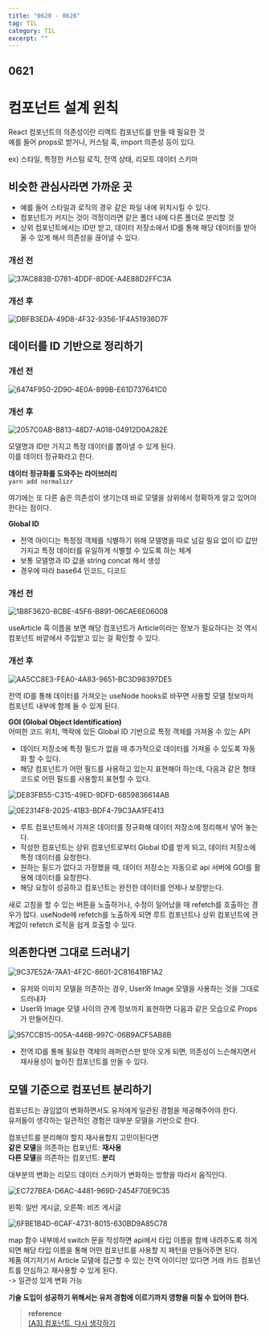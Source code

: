 ```yaml
---
title: "0620 - 0626"
tag: TIL
category: TIL
excerpt: ""
---
```


## 0621

# 컴포넌트 설계 윈칙
React 컴포넌트의 의존성이란 리액트 컴포넌트를 만들 때 필요한 것  
예를 들어 props로 받거나, 커스텀 훅, import 의존성 등이 있다.

ex) 스타일, 특정한 커스텀 로직, 전역 상태, 리모트 데이터 스키마


## 비슷한 관심사라면 가까운 곳
* 예를 들어 스타일과 로직의 경우 같은 파일 내에 위치시킬 수 있다.
* 컴포넌트가 커지는 것이 걱정이라면 같은 폴더 내에 다른 폴더로 분리할 것
* 상위 컴포넌트에서는 ID만 받고, 데이터 저장소에서 ID를 통해 해당 데이터를 받아올 수 있게 해서 의존성을 끊어낼 수 있다.


### 개선 전
![37AC883B-D781-4DDF-8D0E-A4E88D2FFC3A](https://user-images.githubusercontent.com/61184798/175270923-9f25eb7a-6c04-49d1-b08d-52c4867668bd.png)

### 개선 후
![DBFB3EDA-49D8-4F32-9356-1F4A51936D7F](https://user-images.githubusercontent.com/61184798/175270935-0ae627cf-cdf1-4c38-996e-7cda5503a615.png)



## 데이터를 ID 기반으로 정리하기
### 개선 전
![6474F950-2D90-4E0A-899B-E61D737641C0](https://user-images.githubusercontent.com/61184798/175270943-479f8fb6-adda-46cd-9380-f1fa6c4dd2ff.png)


### 개선 후
![2057C0AB-B813-48D7-A018-04912D0A282E](https://user-images.githubusercontent.com/61184798/175270946-8481e3fc-b7e7-4822-9653-4b1634101cbd.png)

모델명과 ID만 가지고 특정 데이터를 뽑아낼 수 있게 된다.  
이를 데이터 정규화라고 한다.

**데이터 정규화를 도와주는 라이브러리**  
`yarn add normalizr`

여기에는 또 다른 숨은 의존성이 생기는데 바로 모델을 상위에서 정확하게 알고 있어야 한다는 점이다.  

**Global ID**
* 전역 아이디는 특정정 객체를 식별하기 위해 모델명을 따로 넘길 필요 없이 ID 값만 가지고 특정 데이터를 유일하게 식별할 수 있도록 하는 체계
* 보통 모델명과 ID 값을 string concat 해서 생성
* 경우에 따라 base64 인코드, 디코드

### 개선 전
![1B8F3620-8CBE-45F6-B891-06CAE6E06008](https://user-images.githubusercontent.com/61184798/175270965-bbb0ef75-42ef-4b72-95ca-756a383fc3ef.png)

useArticle 훅 이름을 보면 해당 컴포넌트가 Article이라는 정보가 필요하다는 것 역시 컴포넌트 바깥에서 주입받고 있는 걸 확인할 수 있다.

### 개선 후
![AA5CC8E3-FEA0-4A83-9651-BC3D98397DE5](https://user-images.githubusercontent.com/61184798/175270971-1522cbbe-ae0b-4969-a627-e9d21164eeb2.png)

전역 ID를 통해 데이터를 가져오는 useNode hooks로 바꾸면 사용할 모델 정보마저 컴포넌트 내부에 함께 둘 수 있게 된다.


**GOI (Global Object Identification)**  
어떠한 코드 위치, 맥락에 있든 Global ID 기반으로 특정 객체를 가져올 수 있는 API  

* 데이터 저장소에 특정 필드가 없을 때 추가적으로 데이터를 가져올 수 있도록 자동화 할 수 있다.
* 해당 컴포넌트가 어떤 필드를 사용하고 있는지 표현해야 하는데, 다음과 같은 형태 코드로 어떤 필드를 사용할지 표현할 수 있다.

![DE83FB55-C315-49ED-9DFD-6859836614AB](https://user-images.githubusercontent.com/61184798/175270985-48b3a0f3-06e4-43da-b084-77cfbe309066.png)

![0E2314F8-2025-41B3-BDF4-79C3AA1FE413](https://user-images.githubusercontent.com/61184798/175270991-fe5c7be0-5337-413b-9a44-15b260db4142.png)
* 루트 컴포넌트에서 가져온 데이터를 정규화해 데이터 저장소에 정리해서 넣어 놓는다.
* 작성한 컴포넌트는 상위 컴포넌트로부터 Global ID를 받게 되고, 데이터 저장소에 특정 데이터를 요청한다.
* 원하는 필드가 없다고 가정했을 때, 데이터 저장소는 자동으로 api 서버에 GOI를 활용해 데이터를 요청한다.
* 해당 요청이 성공하고 컴포넌트는 완전한 데이터를 언제나 보장받는다.

새로 고침을 할 수 있는 버튼을 노출하거나, 수정이 일어났을 때 refetch를 호출하는 경우가 많다. useNode에 refetch를 노출하게 되면 루트 컴포넌트나 상위 컴포넌트에 관계없이 refetch 로직을 쉽게 호출할 수 있다.


## 의존한다면 그대로 드러내기 
![9C37E52A-7AA1-4F2C-8601-2C81641BF1A2](https://user-images.githubusercontent.com/61184798/175271001-e9b1be16-d5e5-4a21-9b52-acb4d6b9180c.png)
* 유저와 이미지 모델을 의존하는 경우, User와 Image 모델을 사용하는 것을 그대로 드러내자
* User와 Image 모델 사이의 관계 정보까지 표현하면 다음과 같은 모습으로 Props가 만들어진다.

![957CCB15-005A-446B-997C-06B9ACF5AB8B](https://user-images.githubusercontent.com/61184798/175271009-8f6c683f-ba89-4ed0-88a4-eeb59306b6e3.png)
* 전역 ID를 통해 필요한 객체의 래퍼런스만 받아 오게 되면, 의존성이 느슨해지면서 재사용성이 높아진 컴포넌트를 만들 수 있다.



## 모델 기준으로 컴포넌트 분리하기
컴포넌트는 끊임없이 변화하면서도 유저에게 일관된 경험을 제공해주어야 한다.  
유저들이 생각하는 일관적인 경험은 대부분 모델을 기반으로 한다.  

컴포넌트를 분리해야 할지 재사용할지 고민이된다면  
**같은 모델**을 의존하는 컴포넌트: **재사용**  
**다른 모델**을 의존하는 컴포넌트: **분리**

대부분의 변화는 리모드 데이터 스키마가 변화하는 방향을 따라서 움직인다.  

![EC727BEA-D6AC-4481-969D-2454F70E9C35](https://user-images.githubusercontent.com/61184798/175271019-b501c06a-3eb0-4846-99dc-e1c6d914c7af.png)

왼쪽: 일반 게시글,     오른쪽: 비즈 게시글

![6FBE1B4D-6CAF-4731-8015-630BD9A85C78](https://user-images.githubusercontent.com/61184798/175271027-62dc47de-643d-4412-a8f7-3ced16d2645c.png)

map 함수 내부에서 switch 문을 작성하면 api에서 타입 이름을 함께 내려주도록 하게 되면 해당 타입 이름을 통해 어떤 컴포넌트를 사용할 지 패턴을 만들어주면 된다.  
제품 여기저기서 Article 모델에 접근할 수 있는 전역 아이디만 있다면 거래 카드 컴포넌트를 안심하고 재사용할 수 있게 된다.  
-> 일관성 있게 변화 가능

**기술 도입이 성공하기 위해서는 유저 경험에 이르기까지 영향을 미칠 수 있어야 한다.**

>**reference**  
[[A3] 컴포넌트, 다시 생각하기](https://www.youtube.com/watch?v=HYgKBvLr49c)